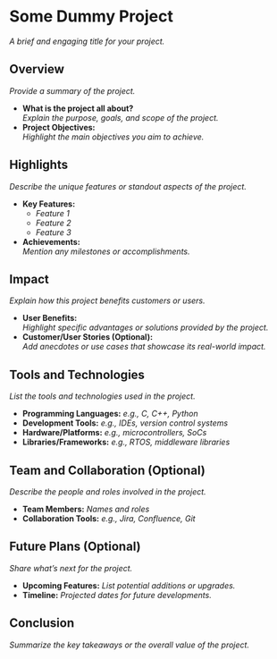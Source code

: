 # Some Dummy Project
_A brief and engaging title for your project._

## Overview
_Provide a summary of the project._
- **What is the project all about?**  
  _Explain the purpose, goals, and scope of the project._
- **Project Objectives:**  
  _Highlight the main objectives you aim to achieve._

## Highlights
_Describe the unique features or standout aspects of the project._
- **Key Features:**  
  - _Feature 1_
  - _Feature 2_
  - _Feature 3_
- **Achievements:**  
  _Mention any milestones or accomplishments._

## Impact
_Explain how this project benefits customers or users._
- **User Benefits:**  
  _Highlight specific advantages or solutions provided by the project._
- **Customer/User Stories (Optional):**  
  _Add anecdotes or use cases that showcase its real-world impact._

## Tools and Technologies
_List the tools and technologies used in the project._
- **Programming Languages:** _e.g., C, C++, Python_
- **Development Tools:** _e.g., IDEs, version control systems_
- **Hardware/Platforms:** _e.g., microcontrollers, SoCs_
- **Libraries/Frameworks:** _e.g., RTOS, middleware libraries_

## Team and Collaboration (Optional)
_Describe the people and roles involved in the project._
- **Team Members:** _Names and roles_
- **Collaboration Tools:** _e.g., Jira, Confluence, Git_

## Future Plans (Optional)
_Share what’s next for the project._
- **Upcoming Features:** _List potential additions or upgrades._
- **Timeline:** _Projected dates for future developments._

## Conclusion
_Summarize the key takeaways or the overall value of the project._